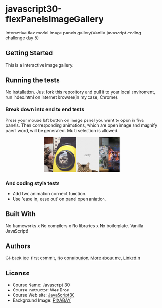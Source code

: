 # javascript30-flexPanelsImageGallery
Interactive flex model image panels gallery(Vanilla javascript coding challenge day 5)

## Getting Started
This is a interactive image gallery.

## Running the tests
No installation. Just fork this repository and pull it to your local enviroment, run index.html on internet browser(in my case, Chrome).

### Break down into end to end tests
Press your mouse left button on image panel you want to open in five panels. Then corresponding animations, which are open image and magnify paenl word, will be generated. Multi selection is allowed.

<p align="center">
  <img width="50%" src="./image/1.png">
</p>

### And coding style tests

- Add two animation connect function.
- Use 'ease in, ease out' on panel open aniation.

## Built With
No frameworks x No compilers x No libraries x No boilerplate. Vanilla JavaScript!

## Authors
Gi-baek lee, first commit, No contribution. [More about me, LinkedIn](https://www.linkedin.com/in/kibaeklee)

## License
- Course Name: Javascript 30
- Course Instructor: Wes Bros
- Course Web site: [JavaScript30](https://javascript30.com/)
- Background Image: [PIXABAY](https://pixabay.com/)
